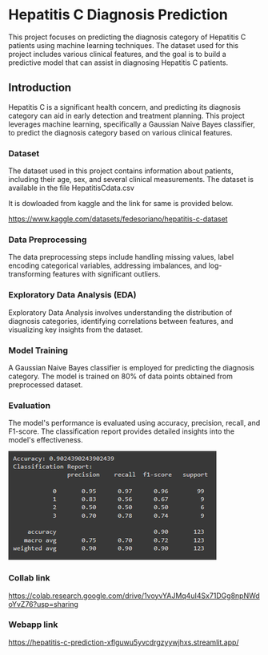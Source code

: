 
# Hepatitis C Diagnosis Prediction

This project focuses on predicting the diagnosis category of Hepatitis C patients using machine learning techniques. The dataset used for this project includes various clinical features, and the goal is to build a predictive model that can assist in diagnosing Hepatitis C patients.

## Introduction
Hepatitis C is a significant health concern, and predicting its diagnosis category can aid in early detection and treatment planning. This project leverages machine learning, specifically a Gaussian Naive Bayes classifier, to predict the diagnosis category based on various clinical features.

### Dataset 
The dataset used in this project contains information about patients, including their age, sex, and several clinical measurements. The dataset is available in the file HepatitisCdata.csv

It is dowloaded from kaggle and the link for same is provided below.

https://www.kaggle.com/datasets/fedesoriano/hepatitis-c-dataset



### Data Preprocessing
The data preprocessing steps include handling missing values, label encoding categorical variables, addressing imbalances, and log-transforming features with significant outliers.

### Exploratory Data Analysis (EDA)
Exploratory Data Analysis involves understanding the distribution of diagnosis categories, identifying correlations between features, and visualizing key insights from the dataset.

### Model Training
A Gaussian Naive Bayes classifier is employed for predicting the diagnosis category. The model is trained on 80% of data points obtained from preprocessed dataset.

### Evaluation
The model's performance is evaluated using accuracy, precision, recall, and F1-score. The classification report provides detailed insights into the model's effectiveness.

![Accuracy](accuracy.png)


### Collab link

https://colab.research.google.com/drive/1voyvYAJMq4uI4Sx71DGg8npNWdoYvZ76?usp=sharing

### Webapp link
https://hepatitis-c-prediction-xflguwu5yvcdrgzyywjhxs.streamlit.app/




